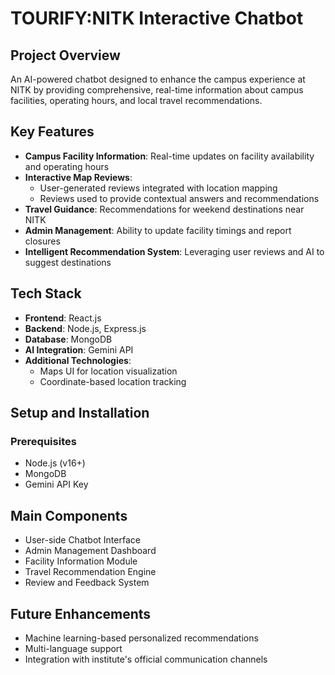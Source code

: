 # TOURIFY:NITK Interactive Chatbot

## Project Overview
An AI-powered chatbot designed to enhance the campus experience at NITK by providing comprehensive, real-time information about campus facilities, operating hours, and local travel recommendations.

## Key Features
- **Campus Facility Information**: Real-time updates on facility availability and operating hours
- **Interactive Map Reviews**: 
  - User-generated reviews integrated with location mapping
  - Reviews used to provide contextual answers and recommendations
- **Travel Guidance**: Recommendations for weekend destinations near NITK
- **Admin Management**: Ability to update facility timings and report closures
- **Intelligent Recommendation System**: Leveraging user reviews and AI to suggest destinations

## Tech Stack
- **Frontend**: React.js
- **Backend**: Node.js, Express.js
- **Database**: MongoDB
- **AI Integration**: Gemini API
- **Additional Technologies**: 
  - Maps UI for location visualization
  - Coordinate-based location tracking

## Setup and Installation

### Prerequisites
- Node.js (v16+)
- MongoDB
- Gemini API Key

## Main Components
- User-side Chatbot Interface
- Admin Management Dashboard
- Facility Information Module
- Travel Recommendation Engine
- Review and Feedback System

## Future Enhancements
- Machine learning-based personalized recommendations
- Multi-language support
- Integration with institute's official communication channels
